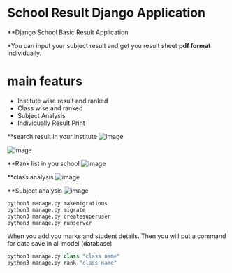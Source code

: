 # School Result Django Application
**Django School Basic Result Application

*You can input your subject result and get you result sheet **pdf format** individually.
# main featurs
* Institute wise result and ranked
* Class wise and ranked
* Subject Analysis
* Individually Result Print

**search result in your institute
![image](https://github.com/asadlive84/schoolresult/blob/master/school/media/Screenshot%20from%202018-07-23%2011-55-26.png)


![image](https://github.com/asadlive84/schoolresult/blob/master/school/media/Screenshot%20from%202018-07-23%2012-18-59.png)

**Rank list in you school
![image](https://github.com/asadlive84/schoolresult/blob/master/school/media/Screenshot%20from%202018-07-23%2012-19-13.png)


**class analysis
![image](https://github.com/asadlive84/schoolresult/blob/master/school/media/Screenshot%20from%202018-07-23%2012-19-35.png)

**Subject analysis
![image](https://github.com/asadlive84/schoolresult/blob/master/school/media/Screenshot%20from%202018-07-23%2012-20-16.png)




```python
python3 manage.py makemigrations
python3 manage.py migrate
python3 manage.py createsuperuser
python3 manage.py runserver

```

When you add you marks and student details. Then you will put a command for data save in all model (database)

```python
python3 manage.py class "class name"
python3 manage.py rank "class name"
```
